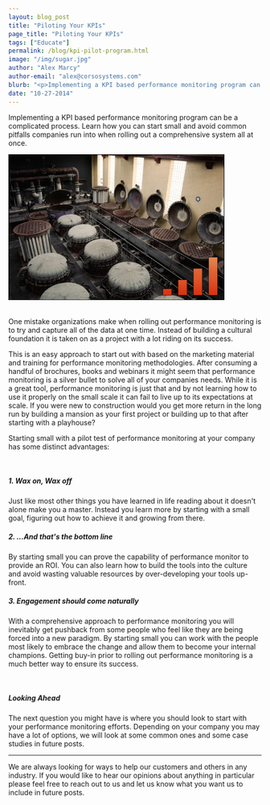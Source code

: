 ```yaml
---
layout: blog_post
title: "Piloting Your KPIs"
page_title: "Piloting Your KPIs"
tags: ["Educate"]
permalink: /blog/kpi-pilot-program.html
image: "/img/sugar.jpg"
author: "Alex Marcy"
author-email: "alex@corsosystems.com"
blurb: "<p>Implementing a KPI based performance monitoring program can be a complicated process. Learn how you can start small and avoid common pitfalls companies run into when rolling out a comprehensive system all at once.</p>"
date: "10-27-2014"
---
```


<p>Implementing a KPI based performance monitoring program can be a complicated process. Learn how you can start small and avoid common pitfalls companies run into when rolling out a comprehensive system all at once.</p>

<img src="/img/sugar.jpg" width="430px"/>
<br/>
<br/>
<p>One mistake organizations make when rolling out performance monitoring is to try and capture all of the data at one time. Instead of building a cultural foundation it is taken on as a project with a lot riding on its success.</p>

<p>This is an easy approach to start out with based on the marketing material and training for performance monitoring methodologies. After consuming a handful of brochures, books and webinars it might seem that performance monitoring is a silver bullet to solve all of your companies needs. While it is a great tool, performance monitoring is just that and by not learning how to use it properly on the small scale it can fail to live up to its expectations at scale. If you were new to construction would you get more return in the long run by building a mansion as your first project or building up to that after starting with a playhouse?</p>

<p>Starting small with a pilot test of performance monitoring at your company has some distinct advantages:</p>
<br/>
<h5><b>1. Wax on, Wax off</b></h5>
<p>Just like most other things you have learned in life reading about it doesn't alone make you a master. Instead you learn more by starting with a small goal, figuring out how to achieve it and growing from there.</p>

<h5><b>2. ...And that's the bottom line</b></h5>
<p>By starting small you can prove the capability of performance monitor to provide an ROI. You can also learn how to build the tools into the culture and avoid wasting valuable resources by over-developing your tools up-front.</p>

<h5><b>3. Engagement should come naturally</b></h5>
<p>With a comprehensive approach to performance monitoring you will inevitably get pushback from some people who feel like they are being forced into a new paradigm. By starting small you can work with the people most likely to embrace the change and allow them to become your internal champions. Getting buy-in prior to rolling out performance monitoring is a much better way to ensure its success.</p>

<br/>
<h5><b>Looking Ahead</b></h5>
<p>The next question you might have is where you should look to start with your performance monitoring efforts. Depending on your company you may have a lot of options, we will look at some common ones and some case studies in future posts.</p>


<hr>
<p>We are always looking for ways to help our customers and others in any industry. If you would like to hear our opinions about anything in particular please feel free to reach out to us and let us know what you want us to include in future posts.</p>
<br/>